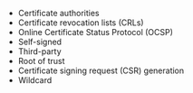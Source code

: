 - Certificate authorities  
- Certificate revocation lists (CRLs)  
- Online Certificate Status Protocol (OCSP)  
- Self-signed  
- Third-party  
- Root of trust  
- Certificate signing request (CSR) generation  
- Wildcard